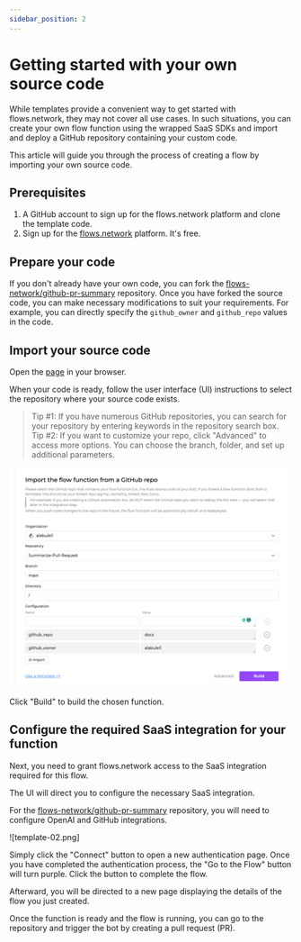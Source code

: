 ```yaml
---
sidebar_position: 2
---
```


# Getting started with your own source code

While templates provide a convenient way to get started with flows.network, they may not cover all use cases. In such situations, you can create your own flow function using the wrapped SaaS SDKs and import and deploy a GitHub repository containing your custom code.

This article will guide you through the process of creating a flow by importing your own source code.

## Prerequisites

1. A GitHub account to sign up for the flows.network platform and clone the template code.
2. Sign up for the [flows.network](https://flows.network/) platform. It's free.

## Prepare your code

If you don't already have your own code, you can fork the [flows-network/github-pr-summary](https://github.com/flows-network/github-pr-summary) repository. Once you have forked the source code, you can make necessary modifications to suit your requirements. For example, you can directly specify the `github_owner` and `github_repo` values in the code.

## Import your source code

Open the [page](https://flows.network/flow/new) in your browser.

When your code is ready, follow the user interface (UI) instructions to select the repository where your source code exists.

> Tip #1: If you have numerous GitHub repositories, you can search for your repository by entering keywords in the repository search box.
> Tip #2: If you want to customize your repo, click "Advanced" to access more options. You can choose the branch, folder, and set up additional parameters.

![](source-code-01.png)

Click "Build" to build the chosen function.

## Configure the required SaaS integration for your function

Next, you need to grant flows.network access to the SaaS integration required for this flow.

The UI will direct you to configure the necessary SaaS integration.

For the [flows-network/github-pr-summary](https://github.com/flows-network/github-pr-summary) repository, you will need to configure OpenAI and GitHub integrations.

![template-02.png]

Simply click the "Connect" button to open a new authentication page. Once you have completed the authentication process, the "Go to the Flow" button will turn purple. Click the button to complete the flow.

Afterward, you will be directed to a new page displaying the details of the flow you just created.

Once the function is ready and the flow is running, you can go to the repository and trigger the bot by creating a pull request (PR).

